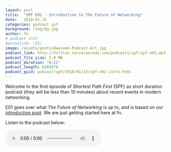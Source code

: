 ```yaml
---
layout: post
title:  "SPF E01 - Introduction to The Future of Networking"
date:   2018-01-15
categories: podcast spf
background: /img/bg.jpg
author: fn
# podcast info
#permalink: /35/
image: /assets/posts/Awesome-Podcast-Art.jpg
podcast_link: http://fnfiles.serverascode.com/podcasts/spf/spf-e01.mp3
podcast_file_size: 5.9 MB
podcast_duration: "6:21"
podcast_length: 6103874
podcast_guid: podcast/spf/2018/01/15/spf-e01-intro.html
---
```


Welcome to the first episode of *Shortest Path First* (SPF) as short duration podcast (they will be less than 10 minutes) about recent events in modern networking.

E01 goes over what *The Future of Networking* is up to, and is based on our [introduction post](https://futureofnetworking.github.io/fn/2018/01/03/intro.html). We are just getting started here at fn.

Listen to the podcast below:

<audio controls>
  <source src="http://fnfiles.serverascode.com/podcasts/spf/spf-e01.mp3" type="audio/mpeg">
Your browser does not support the audio element.
</audio>
